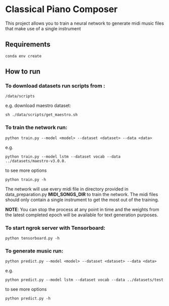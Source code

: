 # Classical Piano Composer

This project allows you to train a neural network to generate midi music files that make use of a single instrument

## Requirements

```
conda env create
```
## How to run

### To download datasets run scripts from :
```
/data/scripts
```
e.g. download maestro dataset:

```
sh ./data/scripts/get_maestro.sh
```

### To train the network run:

```
python train.py --model <model> --dataset <dataset> --data <data>
```
e.g.
```
python train.py --model lstm --dataset vocab --data ../datasets/maestro-v3.0.0.
```

to see more options
```
python train.py -h
```

The network will use every midi file in directory provided in data_preparation.py **MIDI_SONGS_DIR** to train the network. The midi files should only contain a single instrument to get the most out of the training.

**NOTE**: You can stop the process at any point in time and the weights from the latest completed epoch will be available for text generation purposes.

### To start ngrok server with Tensorboard:

```
python tensorboard.py -h
```

### To generate music run:

```
python predict.py --model <model> --dataset <dataset> --data <data>
```
e.g.
```
python predict.py --model lstm --dataset vocab --data ../datasets/test
```

to see more options
```
python predict.py -h
```